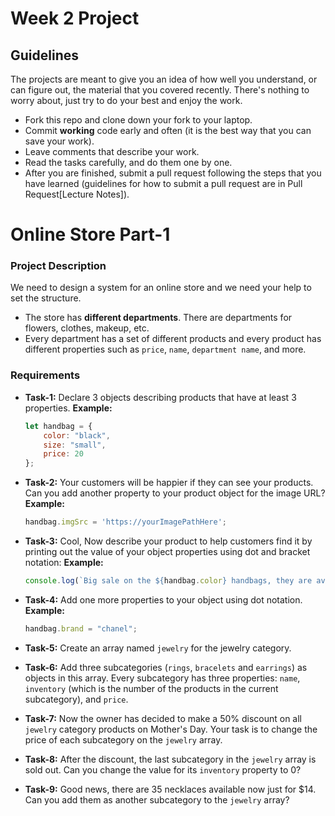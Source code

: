 # Week 2  Project

## Guidelines

The projects are meant to give you an idea of how well you understand, or can figure out, the material that you covered recently.
There's nothing to worry about, just try to do your best and enjoy the work.

- Fork this repo and clone down your fork to your laptop.
- Commit **working** code early and often (it is the best way that you can save your work).
- Leave comments that describe your work.
- Read the tasks carefully, and do them one by one. 
- After you are finished, submit a pull request following the steps that you have learned (guidelines for how to submit a pull request are in Pull Request[Lecture Notes]).

# Online Store Part-1
### Project Description 
We need to design a system for an online store and we need your help to set the structure.
- The store has **different departments**. There are departments for flowers, clothes, makeup, etc.
- Every department has a set of different products and every product has different properties such as `price`, `name`, `department name`, and more.

### Requirements
* **Task-1:** Declare 3 objects describing products that have at least 3 properties.
    **Example:**
    ```javascript
    let handbag = {
        color: "black",
        size: "small",
        price: 20
    };
    ```
* **Task-2:** Your customers will be happier if they can see your products. Can you add another property to your product object for the image URL?
    **Example:**
	```javascript
	handbag.imgSrc = 'https://yourImagePathHere';
	```

* **Task-3:** Cool, Now describe your product to help customers find it by printing out the value of your object properties using dot and bracket notation:
	**Example:**
	```javascript
	console.log(`Big sale on the ${handbag.color} handbags, they are available now just for ${handbag['price']}$`);
	```
* **Task-4:** Add one more properties to your object using dot notation.
    **Example:**
    ```javascript
    handbag.brand = "chanel";
    ```

* **Task-5:** Create an array named `jewelry` for the jewelry category.
* **Task-6:** Add three subcategories (`rings`, `bracelets` and `earrings`) as objects in this array. Every subcategory has three properties: `name`, `inventory` (which is the number of the products in the current subcategory), and `price`.

* **Task-7:** Now the owner has decided to make a 50% discount on all `jewelry` category products on Mother's Day. Your task is to change the price of each subcategory on the `jewelry` array.

* **Task-8:** After the discount, the last subcategory in the `jewelry` array is sold out. Can you change the value for its `inventory` property to 0?

* **Task-9:** Good news, there are 35 necklaces available now just for $14. Can you add them as another subcategory to the `jewelry` array?
